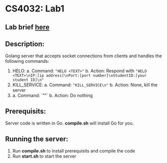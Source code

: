 # CS4032: Lab1

## Lab brief [here](https://www.scss.tcd.ie/Stephen.Barrett/lectures/cs4032/lab2.html)

## Description:

Golang server that accepts socket connections from clients and handles the following commands:
  1. HELO:
      a. Command: `"HELO <TEXT>"`
      b. Action: Respond with `"HELO <TEXT>\nIP:[ip address]\nPort:[port number]\nStudentID:[your student ID]\n"`
  2. KILL_SERVICE:
      a. Command: `"KILL_SERVICE\n"`
      b. Action: None, kill the server
  3. <ANY OTHER COMMAND>
      a. Command: `"<ANY TEXT>"`
      b. Action: Do nothing

## Prerequisits: 

Server code is written in Go. **compile.sh** will install Go for you.

## Running the server:
  1. Run **compile.sh** to install prerequisits and compile the code
  2. Run **start.sh <PORT NUMBER>** to start the server
